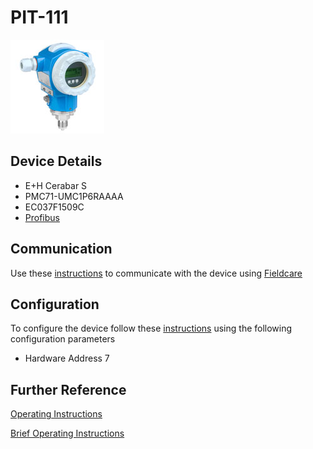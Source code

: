 # PIT-111

![](../images/device_images/cerabar_s.jpg)

## Device Details
+ E+H Cerabar S
+ PMC71-UMC1P6RAAAA
+ EC037F1509C
+ [Profibus](../indexes/index_devices_profibus.md)

## Communication
Use these [instructions](../protocols/profibus/connection_run_1_HIPROM_192.168.1.13.md) to communicate with the device using [Fieldcare](../fieldcare/fieldcare.md)

## Configuration
To configure the device follow these [instructions](../commissioning_instructions/cerabar_s_profibus.md) using the following configuration parameters

+ Hardware Address 7

## Further Reference
[Operating Instructions](../manuals/cerabar_s_operating_profibus.pdf)

[Brief Operating Instructions](../manuals/cerabar_s_brief_profibus.pdf)
